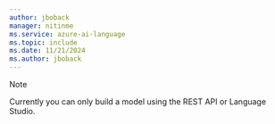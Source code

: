 ```yaml
---
author: jboback
manager: nitinme
ms.service: azure-ai-language
ms.topic: include
ms.date: 11/21/2024
ms.author: jboback
---
```


> [!NOTE]
> Currently you can only build a model using the REST API or Language Studio.

